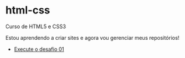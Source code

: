 # html-css
 Curso de HTML5 e CSS3 

 Estou aprendendo a criar sites e agora vou gerenciar meus repositórios!

* [Execute o desafio 01](https://pedromelojr.github.io/html-css/desafios/d001/index.html)
